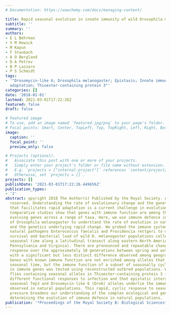 ```yaml
---
# Documentation: https://wowchemy.com/docs/managing-content/

title: Rapid seasonal evolution in innate immunity of wild Drosophila melanogaster
subtitle: ''
summary: ''
authors:
- E L Behrman
- V M Howick
- M Kapun
- F Staubach
- A O Bergland
- D A Petrov
- B P Lazzaro
- P S Schmidt
tags:
- '"Drosomycin-like 6; Drosophila melanogaster; Epistasis; Innate immunity; Rapid
  adaptation; Thioester-containing protein 3"'
categories: []
date: '2018-01-01'
lastmod: 2021-03-01T17:22:26Z
featured: false
draft: false

# Featured image
# To use, add an image named `featured.jpg/png` to your page's folder.
# Focal points: Smart, Center, TopLeft, Top, TopRight, Left, Right, BottomLeft, Bottom, BottomRight.
image:
  caption: ''
  focal_point: ''
  preview_only: false

# Projects (optional).
#   Associate this post with one or more of your projects.
#   Simply enter your project's folder or file name without extension.
#   E.g. `projects = ["internal-project"]` references `content/project/deep-learning/index.md`.
#   Otherwise, set `projects = []`.
projects: []
publishDate: '2021-03-01T17:22:26.449656Z'
publication_types:
- '2'
abstract: o̧pyright 2018 The Author(s) Published by the Royal Society. All rights
  reserved. Understanding the rate of evolutionary change and the genetic architecture
  that facilitates rapid adaptation is a current challenge in evolutionary biology.
  Comparative studies show that genes with immune function are among the most rapidly
  evolving genes across a range of taxa. Here, we use immune defence in natural populations
  of Drosophila melanogaster to understand the rate of evolution in natural populations
  and the genetics underlying rapid change. We probed the immune system using the
  natural pathogens Enterococcus faecalis and Providencia rettgeri to measure post-infection
  survival and bacterial load of wild D. melanogaster populations collected across
  seasonal time along a latitudinal transect along eastern North America (Massachusetts,
  Pennsylvania and Virginia). There are pronounced and repeatable changes in the immune
  response over the approximately 10 generations between spring and autumn collections,
  with a significant but less distinct difference observed among geographical locations.
  Genes with known immune function are not enriched among alleles that cycle with
  seasonal time, but the immune function of a subset of seasonally cycling alleles
  in immune genes was tested using reconstructed outbred populations. We find that
  flies containing seasonal alleles in Thioester-containing protein 3 (Tep3) have
  different functional responses to infection and that epistatic interactions among
  seasonal Tep3 and Drosomycin-like 6 (Dro6) alleles underlie the immune phenotypes
  observed in natural populations. This rapid, cyclic response to seasonal environmental
  pressure broadens our understanding of the complex ecological and genetic interactions
  determining the evolution of immune defence in natural populations.
publication: '*Proceedings of the Royal Society B: Biological Sciences*'
---
```

